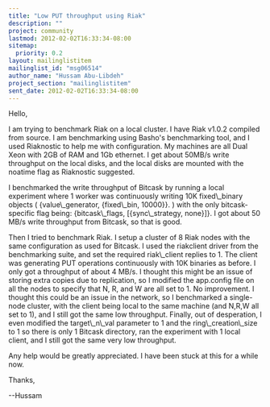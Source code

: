 ```yaml
---
title: "Low PUT throughput using Riak"
description: ""
project: community
lastmod: 2012-02-02T16:33:34-08:00
sitemap:
  priority: 0.2
layout: mailinglistitem
mailinglist_id: "msg06514"
author_name: "Hussam Abu-Libdeh"
project_section: "mailinglistitem"
sent_date: 2012-02-02T16:33:34-08:00
---
```



Hello,

I am trying to benchmark Riak on a local cluster. I have Riak v1.0.2
compiled from source. I am benchmarking using Basho's benchmarking
tool, and I used Riaknostic to help me with configuration. My machines
are all Dual Xeon with 2GB of RAM and 1Gb ethernet. I get about 50MB/s
write throughput on the local disks, and the local disks are mounted
with the noatime flag as Riaknostic suggested.

I benchmarked the write throughput of Bitcask by running a local
experiment where 1 worker was continuously writing 10K fixed\\_binary
objects ( {value\\_generator, {fixed\\_bin, 10000}}. ) with the only
bitcask-specific flag being: {bitcask\\_flags, [{sync\\_strategy, none}]}.
I got about 50 MB/s write throughput from Bitcask, so that is good.

Then I tried to benchmark Riak. I setup a cluster of 8 Riak nodes with
the same configuration as used for Bitcask. I used the riakclient
driver from the benchmarking suite, and set the required riak\\_client
replies to 1. The client was generating PUT operations continuously
with 10K binaries as before. I only got a throughput of about 4 MB/s.
I thought this might be an issue of storing extra copies due to
replication, so I modified the app.config file on all the nodes to
specify that N, R, and W are all set to 1. No improvement. I thought
this could be an issue in the network, so I benchmarked a single-node
cluster, with the client being local to the same machine (and N,R,W
all set to 1), and I still got the same low throughput. Finally, out
of desperation, I even modified the target\\_n\\_val parameter to 1 and
the ring\\_creation\\_size to 1 so there is only 1 Bitcask directory, ran
the experiment with 1 local client, and I still got the same very low
throughput.

Any help would be greatly appreciated. I have been stuck at this for a
while now.

Thanks,

--Hussam

